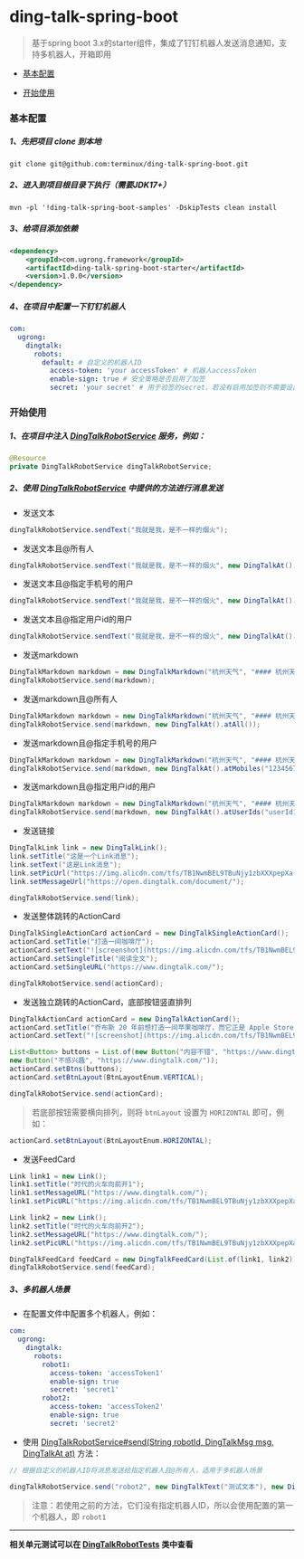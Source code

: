 # ding-talk-spring-boot

> 基于spring boot 3.x的starter组件，集成了钉钉机器人发送消息通知，支持多机器人，开箱即用

* [基本配置](#基本配置)

* [开始使用](#开始使用)

### 基本配置

##### 1、先把项目 clone 到本地

```shell
git clone git@github.com:terminux/ding-talk-spring-boot.git
```

##### 2、进入到项目根目录下执行（需要JDK17+）

```shell
mvn -pl '!ding-talk-spring-boot-samples' -DskipTests clean install
```

##### 3、给项目添加依赖

```xml
<dependency>
    <groupId>com.ugrong.framework</groupId>
    <artifactId>ding-talk-spring-boot-starter</artifactId>
    <version>1.0.0</version>
</dependency>
```

##### 4、在项目中配置一下钉钉机器人

```yaml
com:
  ugrong:
    dingtalk:
      robots:
        default: # 自定义的机器人ID
          access-token: 'your accessToken' # 机器人accessToken
          enable-sign: true # 安全策略是否启用了加签
          secret: 'your secret' # 用于验签的secret，若没有启用加签则不需要设置
```

### 开始使用

##### 1、在项目中注入 [DingTalkRobotService](./ding-talk-spring-boot-autoconfigure/src/main/java/com/ugrong/framework/robot/service/DingTalkRobotService.java "DingTalkRobotService") 服务，例如：

```java
@Resource
private DingTalkRobotService dingTalkRobotService;
```

##### 2、使用 [DingTalkRobotService](./ding-talk-spring-boot-autoconfigure/src/main/java/com/ugrong/framework/robot/service/DingTalkRobotService.java "DingTalkRobotService") 中提供的方法进行消息发送

* 发送文本

```java
dingTalkRobotService.sendText("我就是我，是不一样的烟火");
```

* 发送文本且@所有人

```java
dingTalkRobotService.sendText("我就是我，是不一样的烟火", new DingTalkAt().atAll());
```

* 发送文本且@指定手机号的用户

```java
dingTalkRobotService.sendText("我就是我，是不一样的烟火", new DingTalkAt().atMobiles("12345678910", "10987654321"));
```

* 发送文本且@指定用户id的用户

```java
dingTalkRobotService.sendText("我就是我，是不一样的烟火", new DingTalkAt().atUserIds("userId1", "userId2"));
```

* 发送markdown

```java
DingTalkMarkdown markdown = new DingTalkMarkdown("杭州天气", "#### 杭州天气 @150XXXXXXXX \n> 9度，西北风1级，空气良89，相对温度73%\n> ![screenshot](https://img.alicdn.com/tfs/TB1NwmBEL9TBuNjy1zbXXXpepXa-2400-1218.png)\n> ###### 10点20分发布 [天气](https://www.dingalk.com) \n");
dingTalkRobotService.send(markdown);
```

* 发送markdown且@所有人

```java
DingTalkMarkdown markdown = new DingTalkMarkdown("杭州天气", "#### 杭州天气 @150XXXXXXXX \n> 9度，西北风1级，空气良89，相对温度73%\n> ![screenshot](https://img.alicdn.com/tfs/TB1NwmBEL9TBuNjy1zbXXXpepXa-2400-1218.png)\n> ###### 10点20分发布 [天气](https://www.dingalk.com) \n");
dingTalkRobotService.send(markdown, new DingTalkAt().atAll());
```

* 发送markdown且@指定手机号的用户

```java
DingTalkMarkdown markdown = new DingTalkMarkdown("杭州天气", "#### 杭州天气 @150XXXXXXXX \n> 9度，西北风1级，空气良89，相对温度73%\n> ![screenshot](https://img.alicdn.com/tfs/TB1NwmBEL9TBuNjy1zbXXXpepXa-2400-1218.png)\n> ###### 10点20分发布 [天气](https://www.dingalk.com) \n");
dingTalkRobotService.send(markdown, new DingTalkAt().atMobiles("12345678910", "10987654321"));
```

* 发送markdown且@指定用户id的用户

```java
DingTalkMarkdown markdown = new DingTalkMarkdown("杭州天气", "#### 杭州天气 @150XXXXXXXX \n> 9度，西北风1级，空气良89，相对温度73%\n> ![screenshot](https://img.alicdn.com/tfs/TB1NwmBEL9TBuNjy1zbXXXpepXa-2400-1218.png)\n> ###### 10点20分发布 [天气](https://www.dingalk.com) \n");
dingTalkRobotService.send(markdown, new DingTalkAt().atUserIds("userId1", "userId2"));
```

* 发送链接

```java
DingTalkLink link = new DingTalkLink();
link.setTitle("这是一个Link消息");
link.setText("这是Link消息");
link.setPicUrl("https://img.alicdn.com/tfs/TB1NwmBEL9TBuNjy1zbXXXpepXa-2400-1218.png");
link.setMessageUrl("https://open.dingtalk.com/document/");

dingTalkRobotService.send(link);
```

* 发送整体跳转的ActionCard

```java
DingTalkSingleActionCard actionCard = new DingTalkSingleActionCard();
actionCard.setTitle("打造一间咖啡厅");
actionCard.setText("![screenshot](https://img.alicdn.com/tfs/TB1NwmBEL9TBuNjy1zbXXXpepXa-2400-1218.png) \n #### 乔布斯 20 年前想打造的苹果咖啡厅 \n\n Apple Store 的设计正从原来满满的科技感走向生活化，而其生活化的走向其实可以追溯到 20 年前苹果一个建立咖啡馆的计划");
actionCard.setSingleTitle("阅读全文");
actionCard.setSingleURL("https://www.dingtalk.com/");

dingTalkRobotService.send(actionCard);
```

* 发送独立跳转的ActionCard，底部按钮竖直排列

```java
DingTalkActionCard actionCard = new DingTalkActionCard();
actionCard.setTitle("乔布斯 20 年前想打造一间苹果咖啡厅，而它正是 Apple Store 的前身");
actionCard.setText("![screenshot](https://img.alicdn.com/tfs/TB1NwmBEL9TBuNjy1zbXXXpepXa-2400-1218.png) \n\n #### 乔布斯 20 年前想打造的苹果咖啡厅 \n\n Apple Store 的设计正从原来满满的科技感走向生活化，而其生活化的走向其实可以追溯到 20 年前苹果一个建立咖啡馆的计划");

List<Button> buttons = List.of(new Button("内容不错", "https://www.dingtalk.com/"),
new Button("不感兴趣", "https://www.dingtalk.com/"));
actionCard.setBtns(buttons);
actionCard.setBtnLayout(BtnLayoutEnum.VERTICAL);

dingTalkRobotService.send(actionCard);
```

> 若底部按钮需要横向排列，则将 `btnLayout` 设置为 `HORIZONTAL` 即可，例如：

```java
actionCard.setBtnLayout(BtnLayoutEnum.HORIZONTAL);
```

* 发送FeedCard

```java
Link link1 = new Link();
link1.setTitle("时代的火车向前开1");
link1.setMessageURL("https://www.dingtalk.com/");
link1.setPicURL("https://img.alicdn.com/tfs/TB1NwmBEL9TBuNjy1zbXXXpepXa-2400-1218.png");

Link link2 = new Link();
link2.setTitle("时代的火车向前开2");
link2.setMessageURL("https://www.dingtalk.com/");
link2.setPicURL("https://img.alicdn.com/tfs/TB1NwmBEL9TBuNjy1zbXXXpepXa-2400-1218.png");

DingTalkFeedCard feedCard = new DingTalkFeedCard(List.of(link1, link2));
dingTalkRobotService.send(feedCard);
```

##### 3、多机器人场景

* 在配置文件中配置多个机器人，例如：

```yaml
com:
  ugrong:
    dingtalk:
      robots:
        robot1:
          access-token: 'accessToken1'
          enable-sign: true
          secret: 'secret1'
        robot2:
          access-token: 'accessToken2'
          enable-sign: true
          secret: 'secret2'
```

* 使用 [DingTalkRobotService#send(String robotId, DingTalkMsg msg, DingTalkAt at)](./ding-talk-spring-boot-autoconfigure/src/main/java/com/ugrong/framework/robot/service/DingTalkRobotService.java#L54 "DingTalkRobotService#send(String robotId, DingTalkMsg msg, DingTalkAt at)") 方法：

```java
// 根据自定义的机器人ID将消息发送给指定机器人且@所有人，适用于多机器人场景

dingTalkRobotService.send("robot2", new DingTalkText("测试文本"), new DingTalkAt().atAll());
```

> 注意：若使用之前的方法，它们没有指定机器人ID，所以会使用配置的第一个机器人，即 `robot1`

****

**相关单元测试可以在 [DingTalkRobotTests](./ding-talk-spring-boot-samples/src/test/java/com/ugrong/framework/robot/samples/DingTalkRobotTests.java "DingTalkRobotTests") 类中查看**
